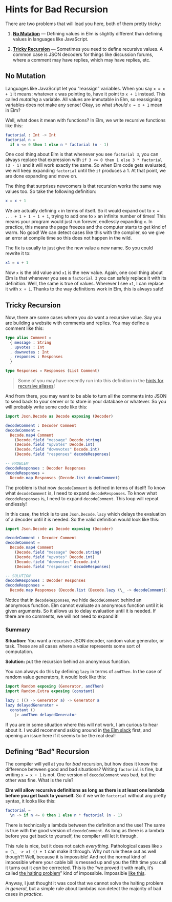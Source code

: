# Hints for Bad Recursion

There are two problems that will lead you here, both of them pretty tricky:

  1. [**No Mutation**](#no-mutation) &mdash; Defining values in Elm is slightly different than defining values in languages like JavaScript.

  2. [**Tricky Recursion**](#tricky-recursion) &mdash; Sometimes you need to define recursive values. A common case is JSON decoders for things like discussion forums, where a comment may have replies, which may have replies, etc.


## No Mutation

Languages like JavaScript let you “reassign” variables. When you say `x = x + 1` it means: whatever `x` was pointing to, have it point to `x + 1` instead. This called *mutating* a variable. All values are immutable in Elm, so reassigning variables does not make any sense! Okay, so what *should* `x = x + 1` mean in Elm?

Well, what does it mean with functions? In Elm, we write recursive functions like this:

```elm
factorial : Int -> Int
factorial n =
  if n <= 0 then 1 else n * factorial (n - 1)
```

One cool thing about Elm is that whenever you see `factorial 3`, you can always replace that expression with `if 3 <= 0 then 1 else 3 * factorial (3 - 1)` and it will work exactly the same. So when Elm code gets evaluated, we will keep expanding `factorial` until the `if` produces a 1. At that point, we are done expanding and move on.

The thing that surprises newcomers is that recursion works the same way values too. So take the following definition:

```elm
x = x + 1
```

We are actually defining `x` in terms of itself. So it would expand out to `x = ... + 1 + 1 + 1 + 1`, trying to add one to `x` an infinite number of times! This means your program would just run forever, endlessly expanding `x`. In practice, this means the page freezes and the computer starts to get kind of warm. No good! We can detect cases like this with the compiler, so we give an error at compile time so this does not happen in the wild.

The fix is usually to just give the new value a new name. So you could rewrite it to:

```elm
x1 = x + 1
```

Now `x` is the old value and `x1` is the new value. Again, one cool thing about Elm is that whenever you see a `factorial 3` you can safely replace it with its definition. Well, the same is true of values. Wherever I see `x1`, I can replace it with `x + 1`. Thanks to the way definitions work in Elm, this is always safe!


## Tricky Recursion

Now, there are some cases where you *do* want a recursive value. Say you are building a website with comments and replies. You may define a comment like this:

```elm
type alias Comment =
  { message : String
  , upvotes : Int
  , downvotes : Int
  , responses : Responses
  }

type Responses = Responses (List Comment)
```

> Some of you may have recently run into this definition in the [hints for recursive aliases](recursive-alias.md)!

And from there, you may want to be able to turn all the comments into JSON to send back to your server or to store in your database or whatever. So you will probably write some code like this:

```elm
import Json.Decode as Decode exposing (Decoder)

decodeComment : Decoder Comment
decodeComment =
  Decode.map4 Comment
    (Decode.field "message" Decode.string)
    (Decode.field "upvotes" Decode.int)
    (Decode.field "downvotes" Decode.int)
    (Decode.field "responses" decodeResponses)

-- PROBLEM
decodeResponses : Decoder Responses
decodeResponses =
  Decode.map Responses (Decode.list decodeComment)
```

The problem is that now `decodeComment` is defined in terms of itself! To know what `decodeComment` is, I need to expand `decodeResponses`. To know what `decodeResponses` is, I need to expand `decodeComment`. This loop will repeat endlessly!

In this case, the trick is to use `Json.Decode.lazy` which delays the evaluation of a decoder until it is needed. So the valid definition would look like this:

```elm
import Json.Decode as Decode exposing (Decoder)

decodeComment : Decoder Comment
decodeComment =
  Decode.map4 Comment
    (Decode.field "message" Decode.string)
    (Decode.field "upvotes" Decode.int)
    (Decode.field "downvotes" Decode.int)
    (Decode.field "responses" decodeResponses)

-- SOLUTION
decodeResponses : Decoder Responses
decodeResponses =
  Decode.map Responses (Decode.list (Decode.lazy (\_ -> decodeComment)))
```

Notice that in `decodeResponses`, we hide `decodeComment` behind an anonymous function. Elm cannot evaluate an anonymous function until it is given arguments. So it allows us to delay evaluation until it is needed. If there are no comments, we will not need to expand it!


### Summary

**Situation:** You want a recursive JSON decoder, random value generator, or task. These are all cases where a *value* represents some sort of computation.

**Solution:** put the recursion behind an anonymous function.

You can always do this by defining `lazy` in terms of `andThen`. In the case of random value generators, it would look like this:

```elm
import Random exposing (Generator, andThen)
import Random.Extra exposing (constant)

lazy : (() -> Generator a) -> Generator a
lazy delayedGenerator =
  constant ()
    |> andThen delayedGenerator
```

If you are in some situation where this will not work, I am curious to hear about it. I would recommend asking around in [the Elm slack](http://elmlang.herokuapp.com/) first, and opening an issue here if it seems to be the real deal!


## Defining “Bad” Recursion

The compiler will yell at you for *bad* recursion, but how does it know the difference between good and bad situations? Writing `factorial` is fine, but writing `x = x + 1` is not. One version of `decodeComment` was bad, but the other was fine. What is the rule?

**Elm will allow recursive definitions as long as there is at least one lambda before you get back to yourself.** So if we write `factorial` without any pretty syntax, it looks like this:

```elm
factorial =
  \n -> if n <= 0 then 1 else n * factorial (n - 1)
```

There is technically a lambda between the definition and the use! The same is true with the good version of `decodeComment`. As long as there is a lambda before you get back to yourself, the compiler will let it through.

This rule is nice, but it does not catch *everything*. Pathological cases like `x = (\_ -> x) () + 1` can make it through. Why not rule these out as well though?! Well, because it is impossible! And not the normal kind of impossible where your cable bill is messed up and you the fifth time you call it turns out it *can* be corrected. This is the &ldquo;we proved it with math, it’s called [the halting problem](https://en.wikipedia.org/wiki/Halting_problem)&rdquo; kind of impossible. Impossible [like this](https://www.youtube.com/watch?v=nlD9JYP8u5E).

Anyway, I just thought it was cool that we cannot solve the halting problem *in general*, but a simple rule about lambdas can detect the majority of bad cases *in practice*.